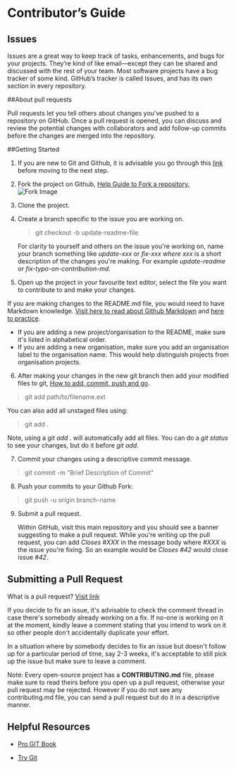 # Contributor’s Guide

## Issues

Issues are a great way to keep track of tasks, enhancements, and bugs for your projects. They’re kind of like email—except they can be shared and discussed with the rest of your team. Most software projects have a bug tracker of some kind. GitHub’s tracker is called Issues, and has its own section in every repository.

##About pull requests

Pull requests let you tell others about changes you've pushed to a repository on GitHub. Once a pull request is opened, you can discuss and review the potential changes with collaborators and add follow-up commits before the changes are merged into the repository.

##Getting Started

1. If you are new to Git and Github, it is advisable you go through this [link](https://github.com/collections/choosing-projects) before moving to the next step.

2. Fork the project on Github, [Help Guide to Fork a repository.](https://help.github.com/articles/fork-a-repo/) 
![Fork Image](https://github-images.s3.amazonaws.com/help/bootcamp/Bootcamp-Fork.png)

3. Clone the project.

4. Create a branch specific to the issue you are working on.
	
	> git checkout -b update-readme-file
	

	For clarity to yourself and others on the issue you're working on, name your branch 		something like *update-xxx* or *fix-xxx where xxx* is a short description of the changes 	you're making. For example *update-readme* or *fix-typo-on-contribution-md*.

5. Open up the project in your favourite text editor, select the file you want to contribute to and make your changes.

If you are making changes to the README.md file, you would need to have Markdown knowledge. [Visit here to read about Github Markdown](https://guides.github.com/features/mastering-markdown/) and [here to practice](https://www.markdowntutorial.com/).

- If you are adding a new project/organisation to the README, make sure it's listed in alphabetical order.
- If you are adding a new organisation, make sure you add an organisation label to the organisation name. This would help distinguish projects from organisation projects.

6. After making your changes in the new git branch then add your modified files to git, [How to add, commit, push and go](http://readwrite.com/2013/10/02/github-for-beginners-part-2/).

> git add path/to/filename.ext

You can also add all unstaged files using:

> git add .

Note, using a *git add* . will automatically add all files. You can do a *git status* to see your changes, but do it before *git add*.

7. Commit your changes using a descriptive commit message.

> git commit -m "Brief Description of Commit"

8. Push your commits to your Github Fork:

> git push -u origin branch-name

9. Submit a pull request.

	Within GitHub, visit this main repository and you should see a banner suggesting to 	make a pull request. While you're writing up the pull request, you can add *Closes #XXX*	in the message body where *#XXX* is the issue you're fixing. So an example would be 	*Closes #42* would close issue *#42*.

## Submitting a Pull Request

What is a pull request? [Visit link](https://yangsu.github.io/pull-request-tutorial/)

If you decide to fix an issue, it's advisable to check the comment thread in case there's somebody already working on a fix. If no-one is working on it at the moment, kindly leave a comment stating that you intend to work on it so other people don't accidentally duplicate your effort.

In a situation where by somebody decides to fix an issue but doesn't follow up for a particular period of time, say 2-3 weeks, it's acceptable to still pick up the issue but make sure to leave a comment.

Note: Every open-source project has a **CONTRIBUTING.md** file, please make sure to read theirs before you open up a pull request, otherwise your pull request may be rejected. However if you do not see any contributing.md file, you can send a pull request but do it in a descriptive manner.

## Helpful Resources

- [Pro GIT Book](https://git-scm.com/book/en/v2)

- [Try Git](https://try.github.io/levels/1/challenges/1)

